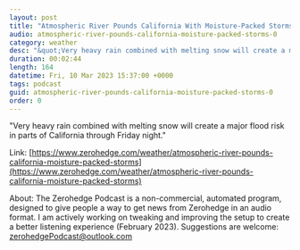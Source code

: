 ```yaml
---
layout: post
title: "Atmospheric River Pounds California With Moisture-Packed Storms"
audio: atmospheric-river-pounds-california-moisture-packed-storms-0
category: weather
desc: "&quot;Very heavy rain combined with melting snow will create a major flood risk in parts of California through Friday night.&quot; "
duration: 00:02:44
length: 164
datetime: Fri, 10 Mar 2023 15:37:00 +0000
tags: podcast
guid: atmospheric-river-pounds-california-moisture-packed-storms-0
order: 0
---
```

&quot;Very heavy rain combined with melting snow will create a major flood risk in parts of California through Friday night.&quot; 

Link: [https://www.zerohedge.com/weather/atmospheric-river-pounds-california-moisture-packed-storms](https://www.zerohedge.com/weather/atmospheric-river-pounds-california-moisture-packed-storms)

About: The Zerohedge Podcast is a non-commercial, automated program, designed to give people a way to get news from Zerohedge in an audio format.  I am actively working on tweaking and improving the setup to create a better listening experience (February 2023).  Suggestions are welcome: [zerohedgePodcast@outlook.com](mailto:zerohedgePodcast@outlook.com)